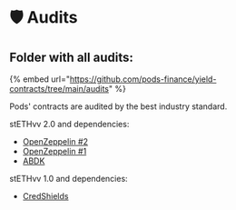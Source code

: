# 🛡 Audits

## Folder with all audits:

{% embed url="https://github.com/pods-finance/yield-contracts/tree/main/audits" %}

Pods' contracts are audited by the best industry standard.

stETHvv 2.0 and dependencies:

* [OpenZeppelin #2](https://github.com/pods-finance/yield-contracts/blob/main/audits/2022-12-02\_OpenZeppelin\_Pods.pdf)
* [OpenZeppelin #1](https://github.com/pods-finance/yield-contracts/blob/main/audits/2022-11-15\_OpenZeppelin\_Pods.pdf)
* [ABDK](https://github.com/pods-finance/yield-contracts/blob/main/audits/2022-10-06\_ABDK\_Pods.pdf)

stETHvv 1.0 and dependencies:

* [CredShields](https://github.com/pods-finance/yield-contracts/blob/main/audits/2022-08-05\_CredShields\_Pods.pdf)
